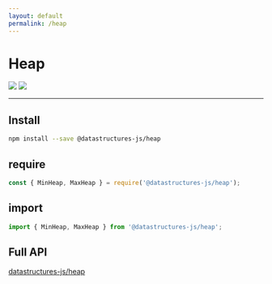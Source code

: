 ```yaml
---
layout: default
permalink: /heap
---
```


# Heap

<div class="ds-badges">
  <img src="https://img.shields.io/npm/v/@datastructures-js/heap.svg"/>
  <img src="https://img.shields.io/npm/dm/@datastructures-js/heap.svg"/>
</div>
<hr />

## Install
```sh
npm install --save @datastructures-js/heap
```

## require
```js
const { MinHeap, MaxHeap } = require('@datastructures-js/heap');
```

## import
```js
import { MinHeap, MaxHeap } from '@datastructures-js/heap';
```

## Full API
<a href="https://github.com/datastructures-js/heap#table-of-contents">datastructures-js/heap</a>
<br /><br />
